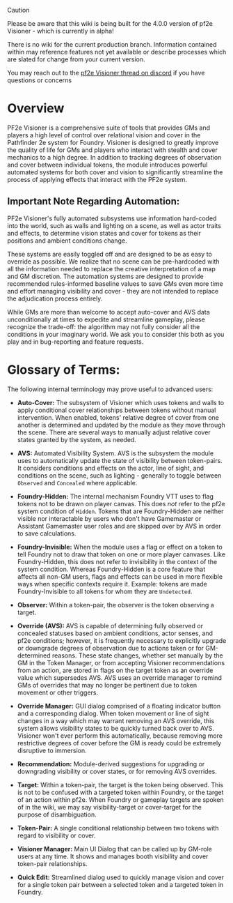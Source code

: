 > [!CAUTION]
> Please be aware that this wiki is being built for the 4.0.0 version of pf2e Visioner - which is currently in alpha!
>
> There is no wiki for the current production branch. Information contained within may reference features not yet available or describe processes which are slated for change from your current version.
> 
> You may reach out to the [pf2e Visioner thread on discord](https://discord.com/channels/880968862240239708/1400679723427823626) if you have questions or concerns 

# Overview
PF2e Visioner is a comprehensive suite of tools that provides GMs and players a high level of control over relational vision and cover in the Pathfinder 2e system for Foundry. Visioner is designed to greatly improve the quality of life for GMs and players who interact with stealth and cover mechanics to a high degree. In addition to tracking degrees of observation and cover between individual tokens, the module introduces powerful automated systems for both cover and vision to significantly streamline the process of applying effects that interact with the PF2e system.

## Important Note Regarding Automation:
PF2e Visioner's fully automated subsystems use information hard-coded into the world, such as walls and lighting on a scene, as well as actor traits and effects, to determine vision states and cover for tokens as their positions and ambient conditions change.

These systems are easily toggled off and are designed to be as easy to override as possible. We realize that no scene can be pre-hardcoded with all the information needed to replace the creative interpretation of a map and GM discretion. The automation systems are designed to provide recommended rules-informed baseline values to save GMs even more time and effort managing visibility and cover - they are not intended to replace the adjudication process entirely.

While GMs are more than welcome to accept auto-cover and AVS data unconditionally at times to expedite and streamline gameplay, please recognize the trade-off: the algorithm may not fully consider all the conditions in your imaginary world. We ask you to consider this both as you play and in bug-reporting and feature requests. 

# Glossary of Terms:
The following internal terminology may prove useful to advanced users:

- **Auto-Cover:** The subsystem of Visioner which uses tokens and walls to apply conditional cover relationships between tokens without manual intervention. When enabled, tokens' relative degree of cover from one another is determined and updated by the module as they move through the scene. There are several ways to manually adjust relative cover states granted by the system, as needed.

- **AVS:** Automated Visibility System. AVS is the subsystem the module uses to automatically update the state of visibility between token-pairs. It considers conditions and effects on the actor, line of sight, and conditions on the scene, such as lighting - generally to toggle between `Observed` and `Concealed` where applicable.

- **Foundry-Hidden:** The internal mechanism Foundry VTT uses to flag tokens not to be drawn on player canvas. This does *not* refer to the pf2e system condition of `Hidden`. Tokens that are Foundry-Hidden are neither visible nor interactable by users who don't have Gamemaster or Assistant Gamemaster user roles and are skipped over by AVS in order to save calculations. 

- **Foundry-Invisible:** When the module uses a flag or effect on a token to tell Foundry not to draw that token on one or more player canvases. Like Foundry-Hidden, this does not refer to invisibility in the context of the system condition. Whereas Foundry-Hidden is a core feature that affects all non-GM users, flags and effects can be used in more flexible ways when specific contexts require it. Example: tokens are made Foundry-Invisible to all tokens for whom they are `Undetected`.

- **Observer:** Within a token-pair, the observer is the token observing a target.

- **Override (AVS):** AVS is capable of determining fully observed or concealed statuses based on ambient conditions, actor senses, and pf2e conditions; however, it is frequently necessary to explicitly upgrade or downgrade degrees of observation due to actions taken or for GM-determined reasons. These state changes, whether set manually by the GM in the Token Manager, or from accepting Visioner recommendations from an action, are stored in flags on the target token as an override value which supersedes AVS. AVS uses an override manager to remind GMs of overrides that may no longer be pertinent due to token movement or other triggers.

- **Override Manager:** GUI dialog comprised of a floating indicator button and a corresponding dialog. When token movement or line of sight changes in a way which may warrant removing an AVS override, this system allows visibility states to be quickly turned back over to AVS. Visioner won't ever perform this automatically, because removing more restrictive degrees of cover before the GM is ready could be extremely disruptive to immersion.

- **Recommendation:** Module-derived suggestions for upgrading or downgrading visibility or cover states, or for removing AVS overrides. 

- **Target:** Within a token-pair, the target is the token being observed. This is not to be confused with a targeted token within Foundry, or the target of an action within pf2e. When Foundry or gameplay targets are spoken of in the wiki, we may say visibility-target or cover-target for the purpose of disambiguation.

- **Token-Pair:** A single conditional relationship between two tokens with regard to visibility or cover.

- **Visioner Manager:** Main UI Dialog that can be called up by GM-role users at any time. It shows and manages booth visibility and cover token-pair relationships.  

- **Quick Edit:** Streamlined dialog used to quickly manage vision and cover for a single token pair between a selected token and a targeted token in Foundry.